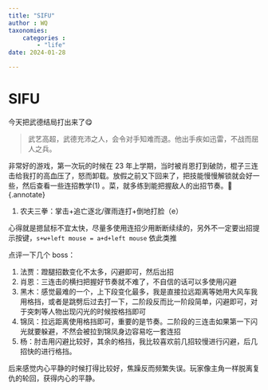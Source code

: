 ```yaml
---
title: "SIFU"
author : WQ
taxonomies:
    categories : 
        - "life"
date: 2024-01-28

---
```

# SIFU
今天把武德结局打出来了😋

<!-- more -->

> 武艺高超，武德充沛之人，会令对手知难而退。他出手疾如迅雷，不战而屈人之兵。

非常好的游戏，第一次玩的时候在 23 年上学期，当时被肖恩打到破防，棍子三连击给我打的高血压了，怒而卸载。放假之前又下回来了，把技能慢慢解锁就会好一些，然后查看一些连招教学(1) 。菜，就多练到能把握敌人的出招节奏。🤣
{.annotate}

1. 农夫三拳：掌击+追亡逐北/骤雨连打+倒地打脸（e）

心得就是摁鼠标不宜太快，尽量多使用连招少用断断续续的，另外不一定要出招提示按键，`s+w+left mouse = a+d+left mouse` 依此类推

点评一下几个 boss：
1. 法贾：蹬腿招数变化不太多，闪避即可，然后出招
2. 肖恩：三连击的横扫把握好节奏就不难了，不自信的话可以多使用闪避
3. 黑木：感觉最难的一个，上下段变化最多，我是直接拉远距离等她用大风车我用格挡，或者是跳劈后过去打一下，二阶段反而比一阶段简单，闪避即可，对于突刺等人物出现闪光的时候按格挡即可
4. 锦凤：拉远距离使用格挡即可，重要的是节奏。二阶段的三连击如果第一下闪光就要躲避，不然会被拉到锦凤身边容易吃一套连招
5. 杨：肘击用闪避比较好，其余的格挡，我比较喜欢前几招较慢进行闪避，后几招快的进行格挡。

后来感觉内心平静的时候打得比较好，焦躁反而频繁失误。玩家像主角一样脱离复仇的轮回，获得内心的平静。